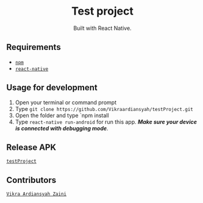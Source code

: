 <h1 align="center">Test project</h1>
<p align="center">
  Built with React Native.
</p>

## Requirements
* [`npm`](https://www.npmjs.com/get-npm)
* [`react-native`](https://reactnative.dev/)

## Usage for development
1. Open your terminal or command prompt
2. Type `git clone https://github.com/Vikraardiansyah/testProject.git`
3. Open the folder and type `npm install
4. Type `react-native run-android` for run this app. ***Make sure your device is connected with debugging mode***.


## Release APK
[`testProject`]()


## Contributors
[`Vikra Ardiansyah Zaini`](https://github.com/Vikraardiansyah)
